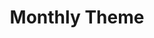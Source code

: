 ---
# This topic lives at
# https://digital.gov/topics/monthly-theme

# Topic Title
title: "Monthly Theme"

# description — keep it short and clear
summary: ""

# Weight
weight: 1

# For more information on managing topics,
# see https://github.com/GSA/digitalgov.gov/wiki/topics
---
